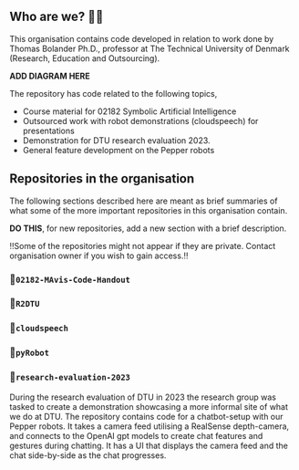 ## Who are we? 🙋‍♀️
This organisation contains code developed in relation to work done by Thomas Bolander Ph.D., professor at The Technical University of Denmark (Research, Education and Outsourcing).

**ADD DIAGRAM HERE**

The repository has code related to the following topics,
- Course material for 02182 Symbolic Artificial Intelligence
- Outsourced work with robot demonstrations (cloudspeech) for presentations
- Demonstration for DTU research evaluation 2023.
- General feature development on the Pepper robots 

## Repositories in the organisation
The following sections described here are meant as brief summaries of what some of the more important repositories in this organisation contain.

**DO THIS**, for new repositories, add a new section with a brief description.

‼️Some of the repositories might not appear if they are private. Contact organisation owner if you wish to gain access.‼️

### 📂`02182-MAvis-Code-Handout`

### 📂`R2DTU`

### 📂`cloudspeech`

### 📂`pyRobot`

### 📂`research-evaluation-2023`
During the research evaluation of DTU in 2023 the research group was tasked to create a demonstration showcasing a more informal site of what we do at DTU. The repository contains code for a chatbot-setup with our Pepper robots. It takes a camera feed utilising a RealSense depth-camera, and connects to the OpenAI gpt models to create chat features and gestures during chatting. It has a UI that displays the camera feed and the chat side-by-side as the chat progresses.



<!--

**Here are some ideas to get you started:**

🙋‍♀️ A short introduction - what is your organization all about?
🌈 Contribution guidelines - how can the community get involved?
👩‍💻 Useful resources - where can the community find your docs? Is there anything else the community should know?
🍿 Fun facts - what does your team eat for breakfast?
🧙 Remember, you can do mighty things with the power of [Markdown](https://docs.github.com/github/writing-on-github/getting-started-with-writing-and-formatting-on-github/basic-writing-and-formatting-syntax)
-->
